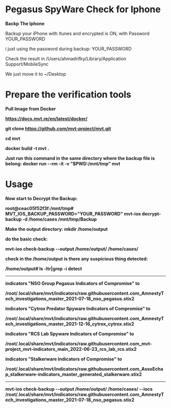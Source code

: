 # Pegasus SpyWare Check for Iphone

<b> Backp The Iphone  </b>

Backup your iPhone with Itunes and encrypted is ON, with Password YOUR_PASSWORD</b>

i just using the password during backup:  YOUR_PASSWORD  

Check the result in 
/Users/ahmadrifky/Library/Application Support/MobileSync

We just move it to ~/Desktop

# Prepare the verification tools
<b> Pull Image from Docker <b>

https://docs.mvt.re/en/latest/docker/

git clone https://github.com/mvt-project/mvt.git

cd mvt

docker build -t mvt .

Just run this command in the same directory where the backup file is belong:
docker run --rm -it -v "$PWD:/mnt/tmp" mvt

# Usage

<b> Now start to Decrypt the Backup: </b>

root@ceac05f52f3f:/mnt/tmp# MVT_IOS_BACKUP_PASSWORD="YOUR_PASSWORD" mvt-ios decrypt-backup -d /home/cases /mnt/tmp/Backup

  <b> Make the output directory: </b>
mkdir /home/output

do the basic check:

mvt-ios check-backup --output /home/output/ /home/cases/

check in the /home/output is there any suspicious thing detected:

/home/output# ls -ltr|grep -i detect

***************************************


indicators "NSO Group Pegasus Indicators of Compromise" to

/root/.local/share/mvt/indicators/raw.githubusercontent.com_AmnestyTech_investigations_master_2021-07-18_nso_pegasus.stix2

indicators "Cytrox Predator Spyware Indicators of Compromise" to

/root/.local/share/mvt/indicators/raw.githubusercontent.com_AmnestyTech_investigations_master_2021-12-16_cytrox_cytrox.stix2

indicators "RCS Lab Spyware Indicators of Compromise" to

/root/.local/share/mvt/indicators/raw.githubusercontent.com_mvt-project_mvt-indicators_main_2022-06-23_rcs_lab_rcs.stix2

indicators "Stalkerware Indicators of Compromise" to

/root/.local/share/mvt/indicators/raw.githubusercontent.com_AssoEchap_stalkerware-indicators_master_generated_stalkerware.stix2
***************************************


mvt-ios check-backup --output /home/output/ /home/cases/ --iocs   /root/.local/share/mvt/indicators/raw.githubusercontent.com_AmnestyTech_investigations_master_2021-07-18_nso_pegasus.stix2
